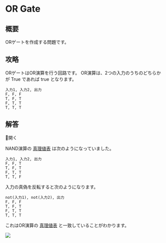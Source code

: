 # OR Gate

## 概要

ORゲートを作成する問題です。

## 攻略

ORゲートはOR演算を行う回路です。
OR演算は、2つの入力のうちのどちらかが <span class="T">True</span> であれば
<span class="T">true</span> となります。

```truth_table
入力1, 入力2, 出力
F, F, F
T, F, T
F, T, T
T, T, T
```

## 解答

<div class="spoiler-controller material-icons">&#xE5CF;開く</div>
<div class="spoiler">

NAND演算の [真理値表](#truth_table) は次のようになっていました。

```truth_table
入力1, 入力2, 出力
F, F, T
T, F, T
F, T, T
T, T, F
```

入力の真偽を反転すると次のようになります。

```truth_table
not(入力1), not(入力2), 出力
F, F, F
T, F, T
F, T, T
T, T, T
```

これはOR演算の [真理値表](#truth_table) と一致していることがわかります。

![](https://gyazo.com/314eb63d5ea88fb8e0a929b782f52472.png)

</div>